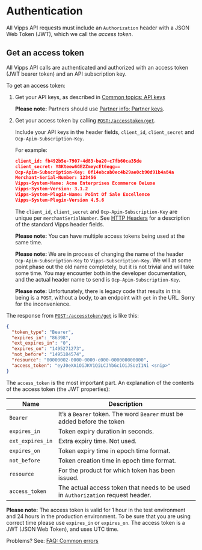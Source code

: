 <!-- START_METADATA
---
title: Authentication
pagination_next: null
pagination_prev: null
---
END_METADATA -->

# Authentication

All Vipps API requests must include an `Authorization` header with
a JSON Web Token (JWT), which we call the _access token_.



## Get an access token

All Vipps API calls are authenticated and authorized with an access token
(JWT bearer token) and an API subscription key.

To get an access token:

1. Get your API keys, as described in
   [Common topics: API keys](https://vippsas.github.io/vipps-developer-docs/docs/vipps-developers/common-topics/api-keys)

   **Please note:** Partners should use
   [Partner info: Partner keys](https://vippsas.github.io/vipps-developer-docs/docs/vipps-partner/partner-keys).

2. Get your access token by calling
   [`POST:/accesstoken/get`](https://vippsas.github.io/vipps-developer-docs/api/ecom#tag/Authorization-Service/operation/fetchAuthorizationTokenUsingPost).

    Include your API keys in the header fields, `client_id`, `client_secret` and `Ocp-Apim-Subscription-Key`.

    For example:

    ```json
    client_id: fb492b5e-7907-4d83-ba20-c7fb60ca35de
    client_secret: Y8Kteew6GE2ZmeycEt6egg==
    Ocp-Apim-Subscription-Key: 0f14ebcab0ec4b29ae0cb90d91b4a84a
    Merchant-Serial-Number: 123456
    Vipps-System-Name: Acme Enterprises Ecommerce DeLuxe
    Vipps-System-Version: 3.1.2
    Vipps-System-Plugin-Name: Point Of Sale Excellence
    Vipps-System-Plugin-Version 4.5.6
    ```

    The `client_id`, `client_secret` and `Ocp-Apim-Subscription-Key` are unique per
    `merchantSerialNumber`.
    See [HTTP Headers](https://vippsas.github.io/vipps-developer-docs/docs/vipps-developers/common-topics/http-headers)
    for a description of the standard Vipps header fields.


    **Please note:** You can have multiple access tokens being used at the same time.

    **Please note:** We are in process of changing the name of the header
    `Ocp-Apim-Subscription-Key` to `Vipps-Subscription-Key`. We will at some point
    phase out the old name completely, but it is not trivial and will take some time.
    You may encounter both in the developer documentation, and the actual header
    name to send is `Ocp-Apim-Subscription-Key`.

    **Please note:** Unfortunately, there is legacy code that results in this being is a `POST`, without a body, to an endpoint with
    `get` in the URL. Sorry for the inconvenience.



The response from
[`POST:/accesstoken/get`](https://vippsas.github.io/vipps-developer-docs/api/ecom#tag/Authorization-Service/operation/fetchAuthorizationTokenUsingPost)
is like this:

```json
{
  "token_type": "Bearer",
  "expires_in": "86398",
  "ext_expires_in": "0",
  "expires_on": "1495271273",
  "not_before": "1495184574",
  "resource": "00000002-0000-0000-c000-000000000000",
  "access_token": "eyJ0eXAiOiJKV1QiLCJhbGciOiJSUzI1Ni <snip>"
}
```

The `access_token` is the most important part.
An explanation of the contents of the access token (the JWT properties):

| Name             | Description                                                                      |
|------------------|----------------------------------------------------------------------------------|
| `Bearer`         | It’s a `Bearer` token. The word `Bearer` must be added before the token          |
| `expires_in`     | Token expiry duration in seconds.                                                |
| `ext_expires_in` | Extra expiry time. Not used.                                                     |
| `expires_on`     | Token expiry time in epoch time format.                                          |
| `not_before`     | Token creation time in epoch time format.                                        |
| `resource`       | For the product for which token has been issued.                                 |
| `access_token`   | The actual access token that needs to be used in `Authorization` request header. |

**Please note:** The access token is valid for 1 hour in the test environment
and 24 hours in the production environment. To be sure that you are using
correct time please use `expires_in` or `expires_on`.
The access token is a JWT (JSON Web Token), and uses UTC time.

Problems? See:
[FAQ: Common errors](../faqs/common-errors-faq.md)
